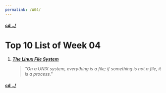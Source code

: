 ```yaml
---
permalink: /W04/
---
```


#### [cd ../](../)

# Top 10 List of Week 04

1. [***The Linux File System***](https://tldp.org/LDP/intro-linux/html/sect_03_01.html)

   > *"On a UNIX system, everything is a file; if something is not a file, it is a process."*
   


#### [cd ../](../)
